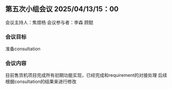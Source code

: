 ## 第五次小组会议 2025/04/13/15：00

会议主持人：焦煜杨
会议参与者：李森 顾懿

### 会议目标

准备consultation

### 会议内容

目前售货机项目完成所有初期功能实现，已经完成和requirement的对接处理
后续根据consultation的结果来进行修改
